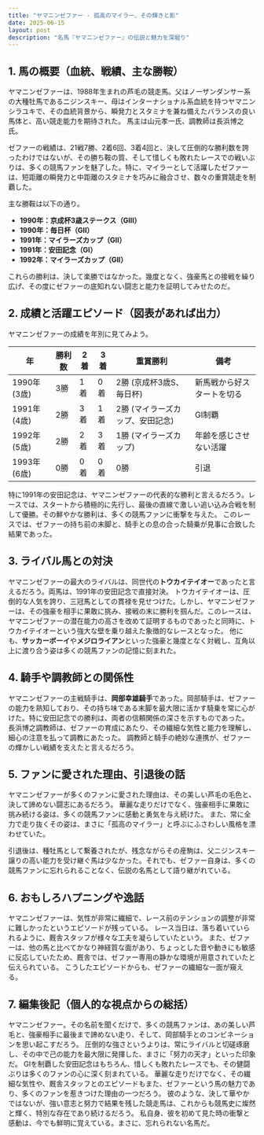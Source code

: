 ```yaml
---
title: "ヤマニンゼファー - 孤高のマイラー、その輝きと影"
date: 2025-06-15
layout: post
description: "名馬『ヤマニンゼファー』の伝説と魅力を深堀り"
---
```


## 1. 馬の概要（血統、戦績、主な勝鞍）

ヤマニンゼファーは、1988年生まれの芦毛の競走馬。父はノーザンダンサー系の大種牡馬であるニジンスキー、母はインターナショナル系血統を持つヤマニンシラユキで、その血統背景から、瞬発力とスタミナを兼ね備えたバランスの良い馬体と、高い競走能力を期待された。  馬主は山元孝一氏、調教師は長浜博之氏。

ゼファーの戦績は、21戦7勝、2着6回、3着4回と、決して圧倒的な勝利数を誇ったわけではないが、その勝ち鞍の質、そして惜しくも敗れたレースでの戦いぶりは、多くの競馬ファンを魅了した。特に、マイラーとして活躍したゼファーは、短距離の瞬発力と中距離のスタミナを巧みに融合させ、数々の重賞競走を制覇した。

主な勝鞍は以下の通り。

* **1990年：京成杯3歳ステークス（GIII）**
* **1990年：毎日杯（GII）**
* **1991年：マイラーズカップ（GII）**
* **1991年：安田記念（GI）**
* **1992年：マイラーズカップ（GII）**


これらの勝利は、決して楽勝ではなかった。幾度となく、強豪馬との接戦を繰り広げ、その度にゼファーの底知れない闘志と能力を証明してみせたのだ。


## 2. 成績と活躍エピソード（図表があれば出力）

ヤマニンゼファーの成績を年別に見てみよう。

| 年 | 勝利数 | 2着 | 3着 | 重賞勝利 | 備考 |
|---|---|---|---|---|---|
| 1990年 (3歳) | 3勝 | 1着 | 0着 | 2勝 (京成杯3歳S、毎日杯) | 新馬戦から好スタートを切る |
| 1991年 (4歳) | 2勝 | 3着 | 1着 | 2勝 (マイラーズカップ、安田記念) | GI制覇 |
| 1992年 (5歳) | 2勝 | 2着 | 3着 | 1勝 (マイラーズカップ) |  年齢を感じさせない活躍 |
| 1993年 (6歳) | 0勝 | 0着 | 0着 | 0勝 |  引退 |


特に1991年の安田記念は、ヤマニンゼファーの代表的な勝利と言えるだろう。レースでは、スタートから積極的に先行し、最後の直線で激しい追い込み合戦を制して優勝。その鮮やかな勝利は、多くの競馬ファンに衝撃を与えた。  このレースでは、ゼファーの持ち前の末脚と、騎手との息の合った騎乗が見事に合致した結果であった。


## 3. ライバル馬との対決

ヤマニンゼファーの最大のライバルは、同世代の**トウカイテイオー**であったと言えるだろう。両馬は、1991年の安田記念で直接対決。  トウカイテイオーは、圧倒的な人気を誇り、三冠馬としての貫禄を見せつけた。しかし、ヤマニンゼファーは、その強豪を相手に果敢に挑み、接戦の末に勝利を掴んだ。このレースは、ヤマニンゼファーの潜在能力の高さを改めて証明するものであったと同時に、トウカイテイオーという強大な壁を乗り越えた象徴的なレースとなった。  他にも、**サッカーボーイ**や**メジロライアン**といった強豪と幾度となく対戦し、互角以上に渡り合う姿は多くの競馬ファンの記憶に刻まれた。


## 4. 騎手や調教師との関係性

ヤマニンゼファーの主戦騎手は、**岡部幸雄騎手**であった。岡部騎手は、ゼファーの能力を熟知しており、その持ち味である末脚を最大限に活かす騎乗を常に心がけた。特に安田記念での勝利は、両者の信頼関係の深さを示すものであった。  長浜博之調教師は、ゼファーの育成にあたり、その繊細な気性と能力を理解し、細心の注意を払って調教にあたった。  調教師と騎手の絶妙な連携が、ゼファーの輝かしい戦績を支えたと言えるだろう。


## 5. ファンに愛された理由、引退後の話

ヤマニンゼファーが多くのファンに愛された理由は、その美しい芦毛の毛色と、決して諦めない闘志にあるだろう。  華麗な走りだけでなく、強豪相手に果敢に挑み続ける姿は、多くの競馬ファンに感動と勇気を与え続けた。  また、常に全力で走り抜くその姿は、まさに「孤高のマイラー」と呼ぶにふさわしい風格を漂わせていた。

引退後は、種牡馬として繋養されたが、残念ながらその産駒は、父ニジンスキー譲りの高い能力を受け継ぐ馬は少なかった。それでも、ゼファー自身は、多くの競馬ファンに忘れられることなく、伝説の名馬として語り継がれている。


## 6. おもしろハプニングや逸話

ヤマニンゼファーは、気性が非常に繊細で、レース前のテンションの調整が非常に難しかったというエピソードが残っている。  レース当日は、落ち着いていられるように、厩舎スタッフが様々な工夫を凝らしていたという。  また、ゼファーは、他の馬と比べてかなり神経質な面があり、ちょっとした音や動きにも敏感に反応していたため、厩舎では、ゼファー専用の静かな環境が用意されていたと伝えられている。  こうしたエピソードからも、ゼファーの繊細な一面が窺える。


## 7. 編集後記（個人的な視点からの総括）

ヤマニンゼファー。その名前を聞くだけで、多くの競馬ファンは、あの美しい芦毛と、強豪相手に最後まで諦めない走り、そして、岡部騎手とのコンビネーションを思い起こすだろう。  圧倒的な強さというよりは、常にライバルと切磋琢磨し、その中で己の能力を最大限に発揮した、まさに「努力の天才」といった印象だ。  GIを制覇した安田記念はもちろん、惜しくも敗れたレースでも、その健闘ぶりは多くのファンの心に深く刻まれている。  華麗な走りだけでなく、その繊細な気性や、厩舎スタッフとのエピソードもまた、ゼファーという馬の魅力であり、多くのファンを惹きつけた理由の一つだろう。  彼のような、決して華やかではないが、強い意志と努力で結果を残した競走馬は、これからも競馬史に燦然と輝く、特別な存在であり続けるだろう。  私自身、彼を初めて見た時の衝撃と感動は、今でも鮮明に覚えている。まさに、忘れられない名馬だ。
